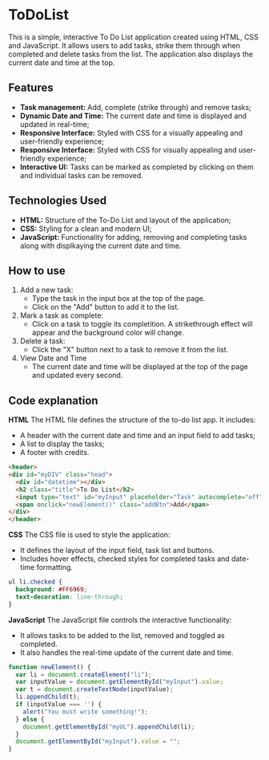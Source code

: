 # ToDoList #

This is a simple, interactive To Do List application created using HTML, CSS and JavaScript. It allows users to add tasks, strike them through when completed and delete tasks from the list. The application also displays the current date and time at the top.

## Features

* **Task management:** Add, complete (strike through) and remove tasks;
* **Dynamic Date and Time:** The current date and time is displayed and updated in real-time;
* **Responsive Interface:** Styled with CSS for a visually appealing and user-friendly experience;
* **Responsive Interface:** Styled with CSS for visually appealing and user-friendly experience;
* **Interactive UI:** Tasks can be marked as completed by clicking on them and individual tasks can be removed.

## Technologies Used

* **HTML:** Structure of the To-Do List and layout of the application;
* **CSS:** Styling for a clean and modern UI;
* **JavaScript:** Functionality for adding, removing and completing tasks along with displkaying the current date and time.

## How to use

1. Add a new task:
   * Type the task in the input box at the top of the page.
   * Click on the "Add" button to add it to the list.
2. Mark a task as complete:
   * Click on a task to toggle its completition. A strikethrough effect will appear and the background color will change.
3. Delete a task:
   * Click the "X" button next to a task to remove it from the list.
4. View Date and Time
   * The current date and time will be displayed at the top of the page and updated every second.
  
## Code explanation

**HTML**
The HTML file defines the structure of the to-do list app. It includes:
  * A header with the current date and time and an input field to add tasks;
  * A list to display the tasks;
  * A footer with credits.
  ```HTML
  <header>
  <div id="myDIV" class="head">
    <div id="datetime"></div>
    <h2 class="title">To Do List</h2>
    <input type="text" id="myInput" placeholder="Task" autocomplete="off">
    <span onclick="newElement()" class="addBtn">Add</span>
  </div>
  </header>
  ```
**CSS**
The CSS file is used to style the application:
  * It defines the layout of the input field, task list and buttons.
  * Includes hover effects, checked styles for completed tasks and date-time formatting.
  ```CSS
  ul li.checked {
    background: #FF6969;
    text-decoration: line-through;
  }
  ```
**JavaScript**
The JavaScript file controls the interactive functionality:
  * It allows tasks to be added to the list, removed and toggled as completed.
  * It also handles the real-time update of the current date and time.
  ```JavaScript
  function newElement() {
    var li = document.createElement("li");
    var inputValue = document.getElementById("myInput").value;
    var t = document.createTextNode(inputValue);
    li.appendChild(t);
    if (inputValue === '') {
      alert("You must write something!");
    } else {
      document.getElementById("myUL").appendChild(li);
    }
    document.getElementById("myInput").value = "";
  }
  ```
   
